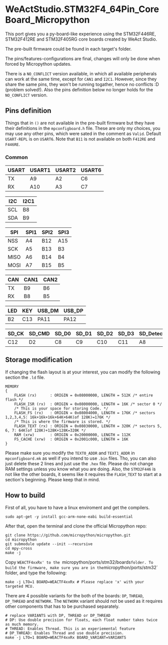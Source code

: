 # WeActStudio.STM32F4_64Pin_CoreBoard_Micropython

This port gives you a py-board-like experience using the STM32F446RE, STM32F412RE and STM32F405RG core boards created by WeAct Studio.

The pre-built firmware could be found in each target's folder.

The pins/features-configurations are final, changes will only be done when forced by Micropython updates.

There is a `NO_CONFLICT` version available, in which all available peripherals can work at the same time, except for `CAN1` and `I2C1`. However, since they share the same pins, they won't be running togather, hence no conflicts :D (problem solved!). Also the  pins definition below no longer holds for the `NO_CONFLICT` version.

## Pins definition

Things that in `()` are not available in the pre-built firmware but they have their definitions in the `mpconfigboard.h` file. These are only my choices, you may use any other pins, which were sated in the comment as `Valid`. Default `USART-REPL` is on `USART6`. Note that `B11` is not available on both `F412RE` and `F446RE`.

### Common

| USART  | USART1 | USART2 | USART6 |
| ------ | ------ | ------ | ------ |
| TX     | A9     | A2     | C6     |
| RX     | A10    | A3     | C7     |

| I2C  | I2C1 |
| ---- | ---- |
| SCL  | B8   |
| SDA  | B9   |

| SPI    | SPI1   | SPI2   | SPI3   |
| ------ | ------ | ------ | ------ |
| NSS    | A4     | B12    | A15    |
| SCK    | A5     | B13    | B3     |
| MISO   | A6     | B14    | B4     |
| MOSI   | A7     | B15    | B5     |

| CAN  | CAN1 | CAN2 |
| ---- | ---- | ---- |
| TX   | B9   | B6   |
| RX   | B8   | B5   |

| LED  | KEY | USB_DM | USB_DP |
| ---- | --- | ------ | ------ |
| B2   | C13 | PA11   | PA12   |

| SD_CK  | SD_CMD | SD_D0 | SD_D1 | SD_D2 | SD_D3 | SD_Detect |
| ------ | ------ | ----- | ----- | ----- | ----- | --------- |
| C12    | D2     | C8    | C9    | C10   | C11   | A8        |

## Storage modification

If changing the flash layout is at your interest, you can modify the following section the `.ld` file. 
```ld
MEMORY
{
    FLASH (rx)      : ORIGIN = 0x08000000, LENGTH = 512K /* entire flash */
    FLASH_ISR (rx)  : ORIGIN = 0x08000000, LENGTH = 16K /* sector 0 */
    /* This is your space for storing Code. */
    FLASH_FS (rx)   : ORIGIN = 0x08004000, LENGTH = 176K /* sectors 1,2,3,4,5: 16k+16k+16k+64K+64K(of 128K)=176K */
    /* This is where the firmware is stored. */
    FLASH_TEXT (rx) : ORIGIN = 0x08030000, LENGTH = 320K /* sectors 5, 6, 7: 64K(of 128K)+128K+128K=320K */
    RAM (xrw)       : ORIGIN = 0x20000000, LENGTH = 112K
    FS_CACHE (xrw)  : ORIGIN = 0x2001c000, LENGTH = 16K
}
```
Please make sure you modify the `TEXT0_ADDR` and `TEXT1_ADDR` in `mpconfigboard.mk` as well if you intend to use `.bin` files. Tho, you can also just delete these 2 lines and just use the `.hex` file. Please do not change RAM settings unless you know what you are doing. Also, the `STM32F446` is not like the other boards, it seems like it requires the `FLASH_TEXT` to start at a section's beginning. Please keep that in mind.

## How to build

First of all, you have to have a linux enviroment and get the compilers.
```shell
sudo apt-get -y install gcc-arm-none-eabi build-essential
```
After that, open the terminal and clone the official Micropython repo:
```shell
git clone https://github.com/micropython/micropython.git
cd micropython
git submodule update --init --recursive
cd mpy-cross
make -j
```
Copy `WEACTF4xxRx' to the `micropython/ports/stm32/boards` folder. To build the firmware, make sure you are in the `micropython/ports/stm32` folder, and type the following:
```shell
make -j LTO=1 BOARD=WEACTF4xxRx # Please replace 'x' with your targeted MCU.
```
There are 4 possible variants for the both of the boards: `DP`, `THREAD`, `DP_THREAD` and `NETWORK`. The `NETWORK` variant should not be used as it requires other components that has to be purchased separately.
```shell
# replace VARIANTS with DP, THREAD or DP_THREAD
# DP: Use double precision for floats, each float number takes twice as much memory.
# THREAD: Enables Thread. This is an experiemental feature
# DP_THREAD: Enables Thread and use double precision.
make -j LTO=1 BOARD=WEACTF4xxRx BOARD_VARIANT=VARIANTS
```
